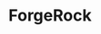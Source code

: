 ---
facebook: https://facebook.com/pages/ForgeRock/101648653214231
instagram: https://instagram.com/forgerock
linkedin: https://linkedin.com/company/forgerock
logohandle: forgerock
sort: forgerock
title: ForgeRock
twitter: https://x.com/ForgeRock
website: https://www.forgerock.com/
wikipedia: https://en.wikipedia.org/wiki/ForgeRock
youtube: https://youtube.com/user/ForgeRock
---